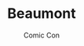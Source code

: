 ---
date_published: '05/03/2021'
start_date: '11/09/2019'
end_date: '11/10/2019'
where: 'Beaumont, TX'
title: 'Beaumont'
subtitle: 'Comic Con'
cover: ../images/BCC.png
external: 'https://www.fordpark.com/events/detail/beaumont-comic-con?fbclid=IwAR2Q0I5H8LsKrAFb7_u0SpSem5xiRVTsHKbYz9aAn8uWu3QSkiMkwFLt6MQ'
pillaged: true
photo: ../images/beaumont_cc_2019.jpg
---
